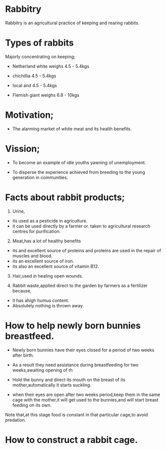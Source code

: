 # Rabbitry

Rabbitry is an agricultural practice of keeping and rearing rabbits.


# Types of rabbits

Majorly concentrating on keeping;
    
+ Netherland white weighs 4.5 - 5.4kgs
    
    
+ chichillia 4.5 - 5.4kgs

+ local and 4.5 - 5.4kgs
    
+ Flemish giant weighs 6.8 - 10kgs

# Motivation;
    
+ The alarming market of white meat and its health benefits.
      
 #  Vission;
    
+ To become an example of idle youths yawning of unemployment.
    
+ To disperse the experience achieved from breeding to the young generation in communities.

# Facts about rabbit products;

1. Urine,
* its used as a pesticide in agriculture.
* it can be used directly by a farmer or.
  taken to agricultural research centres for purification.

2. Meat,has a lot of healthy benefits
 * its and excellent source of proteins and proteins are used in the repair of muscles and blood.
 * its an excellent source of iron.
 * its also an excellent source of vitamin B12.

3. Hair,used in healing open wounds.

4. Rabbit waste,applied direct to the garden by farmers as a fertilizer because,
* it has ahigh humus content.
* Absolutely nothing is thrown away.

# How to help newly born bunnies breastfeed.
    
+ Newly born bunnies have their eyes closed for a period of two weeks after birth.
    
+ As a result they need assistance during breastfeeding for two weeks,awaiting opening of th
    
+ Hold the bunny and direct its mouth on the breast of its mother,automatically it starts suckling.
    
+ when their eyes are open after two weeks period,keep them in the same cage with the mother,it will get used to the bunnies,and will start breast feeding on its own.
    
Note that,at this stage food is constant in that particular cage,to avoid predation.

# How to construct a rabbit cage.
